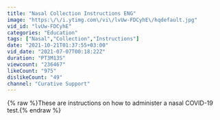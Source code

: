 ```yaml
---
title: "Nasal Collection Instructions ENG"
image: "https:\/\/i.ytimg.com\/vi\/lvUw-FDCyhE\/hqdefault.jpg"
vid_id: "lvUw-FDCyhE"
categories: "Education"
tags: ["Nasal","Collection","Instructions"]
date: "2021-10-21T01:37:55+03:00"
vid_date: "2021-07-07T00:18:22Z"
duration: "PT3M13S"
viewcount: "236467"
likeCount: "975"
dislikeCount: "49"
channel: "Curative Support"
---
```

{% raw %}These are instructions on how to administer a nasal COVID-19 test.{% endraw %}
